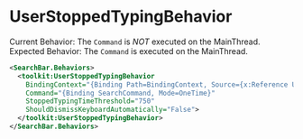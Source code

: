 # UserStoppedTypingBehavior

Current Behavior: The `Command` is *NOT* executed on the MainThread.
Expected Behavior: The `Command` is executed on the MainThread.

```xml
<SearchBar.Behaviors>
  <toolkit:UserStoppedTypingBehavior
    BindingContext="{Binding Path=BindingContext, Source={x:Reference UserStoppedTypingSearchBar}, x:DataType=SearchBar}"
    Command="{Binding SearchCommand, Mode=OneTime}"
    StoppedTypingTimeThreshold="750"
    ShouldDismissKeyboardAutomatically="False">
  </toolkit:UserStoppedTypingBehavior>
</SearchBar.Behaviors>
```
